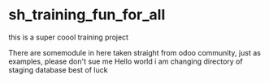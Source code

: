# sh_training_fun_for_all
this is a super coool training project 

There are somemodule in here taken straight from odoo community, just as examples, please don't sue me
Hello world i am changing directory of staging database best of luck
